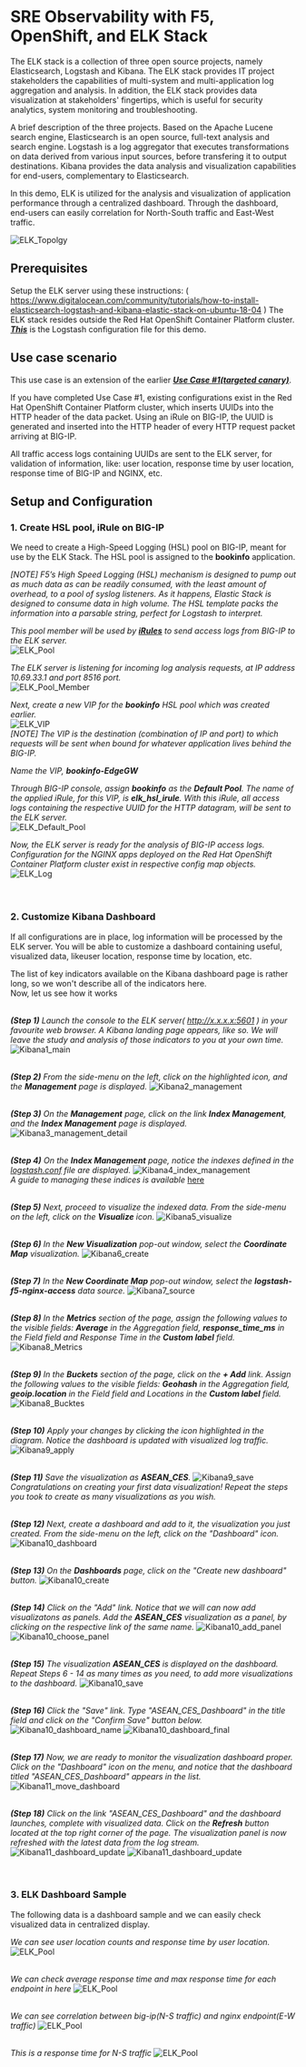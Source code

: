# SRE Observability with F5, OpenShift, and ELK Stack

The ELK stack is a collection of three open source projects, namely Elasticsearch, Logstash and Kibana. The ELK stack provides IT project stakeholders the capabilities of multi-system and multi-application log aggregation and analysis. In addition, the ELK stack provides data visualization at stakeholders' fingertips, which is useful for security analytics, system monitoring and troubleshooting.

A brief description of the three projects. Based on the Apache Lucene search engine, Elasticsearch is an open source, full-text analysis and search engine. Logstash is a log aggregator that executes transformations on data derived from various input sources, before transfering it to output destinations. Kibana provides the data analysis and visualization capabilities for end-users, complementary to Elasticsearch.

In this demo, ELK is utilized for the analysis and visualization of application performance through a centralized dashboard. Through the dashboard, end-users can easily correlation for North-South traffic and East-West traffic.<br>

![ELK_Topolgy](images/elk_topology.png)<br>


## Prerequisites
 Setup the ELK server using these instructions: ( https://www.digitalocean.com/community/tutorials/how-to-install-elasticsearch-logstash-and-kibana-elastic-stack-on-ubuntu-18-04 ) The ELK stack resides outside the Red Hat OpenShift Container Platform cluster.
***[This](./logstash.conf)*** is the Logstash configuration file for this demo.


## Use case scenario
This use case is an extension of the earlier ***[Use Case #1(targeted canary)](https://github.com/f5devcentral/f5-bd-sre-demo/tree/master/sre-usecases/01-targeted-canary)***. 

If you have completed Use Case #1, existing configurations exist in the Red Hat OpenShift Container Platform cluster, which inserts UUIDs into the HTTP header of the data packet. Using an iRule on BIG-IP, the UUID is generated and inserted into the HTTP header of every HTTP request packet arriving at BIG-IP.

All traffic access logs containing UUIDs are sent to the ELK server, for validation of information, like: user location, response time by user location, response time of BIG-IP and NGINX, etc.


## Setup and Configuration

### 1. Create HSL pool, iRule on BIG-IP<br>
 We need to create a High-Speed Logging (HSL) pool on BIG-IP, meant for use by the ELK Stack. The HSL pool is assigned to the **bookinfo** application.
<br>

*[NOTE] F5’s High Speed Logging (HSL) mechanism is designed to pump out as much data as can be readily consumed, with the least amount of overhead, to a pool of syslog listeners. As it happens, Elastic Stack is designed to consume data in high volume. The HSL template packs the information into a parsable string, perfect for Logstash to interpret.*
<br>
 
_This pool member will be used by ***[iRules](./iRules)*** to send access logs from BIG-IP to the ELK server._<br>
![ELK_Pool](images/elk_pool.png)
<br>
 
_The ELK server is listening for incoming log analysis requests, at IP address 10.69.33.1 and port 8516 port._<br>
![ELK_Pool_Member](images/elk_pool_member.png)

_Next, create a new VIP for the **bookinfo** HSL pool which was created earlier._<br>
![ELK_VIP](images/elk_vip.png)
<br>
*[NOTE] The VIP is the destination (combination of IP and port) to which requests will be sent when bound for whatever application lives behind the BIG-IP.*
<br>

_Name the VIP, **bookinfo-EdgeGW**_
<br>

_Through BIG-IP console, assign **bookinfo** as the **Default Pool**._ 
_The name of the applied iRule, for this VIP, is **elk_hsl_irule**. With this iRule, all access logs containing the respective UUID for the HTTP datagram, will be sent to the ELK server._<br>
![ELK_Default_Pool](images/elk_default_pool.png)
<br>

_Now, the ELK server is ready for the analysis of BIG-IP access logs. Configuration for the NGINX apps deployed on the Red Hat OpenShift Container Platform cluster exist in respective config map objects._<br>
![ELK_Log](images/elk_log.png)
<br><br><br>

### 2. Customize Kibana Dashboard<br>
If all configurations are in place, log information will be processed by the ELK server. You will be able to customize a dashboard containing useful, visualized data, likeuser location, response time by location, etc.<br>

The list of key indicators available on the Kibana dashboard page is rather long, so we won't describe all of the indicators here.<br>
Now, let us see how it works<br>

<br>_**(Step 1)** Launch the console to the ELK server( http://x.x.x.x:5601 ) in your favourite web browser. A Kibana landing page appears, like so. We will leave the study and analysis of those indicators to you at your own time._
![Kibana1_main](images/Kibana1_main.png)
<br>

<br>_**(Step 2)** From the side-menu on the left, click on the highlighted icon, and the **Management** page is displayed._
![Kibana2_management](images/Kibana2_management.png)
<br>

<br>_**(Step 3)** On the **Management** page, click on the link **Index Management**, and the **Index Management** page is displayed._
![Kibana3_management_detail](images/Kibana3_management_detail.png)
<br>

<br>_**(Step 4)** On the **Index Management** page, notice the indexes defined in the [logstash.conf](./logstash.conf) file are displayed._
![Kibana4_index_management](images/Kibana4_index_management.png)
<br>_A guide to managing these indices is available_ [here](https://www.elastic.co/guide/en/kibana/current/managing-indices.html)
<br>

<br>_**(Step 5)** Next, proceed to visualize the indexed data. From the side-menu on the left, click on the **Visualize** icon._
![Kibana5_visualize](images/Kibana5_visualize.png)
<br>

<br>_**(Step 6)** In the **New Visualization** pop-out window, select the **Coordinate Map** visualization._
![Kibana6_create](images/Kibana6_create.png)
<br>

<br>_**(Step 7)** In the **New Coordinate Map** pop-out window, select the **logstash-f5-nginx-access** data source._ 
![Kibana7_source](images/Kibana7_source.png)
<br>

<br>_**(Step 8)** In the **Metrics** section of the page, assign the following values to the visible fields: **Average** in the *Aggregation* field, **response_time_ms** in the *Field* field and *Response Time* in the **Custom label** field._ 
![Kibana8_Metrics](images/Kibana8_Metrics.png)
<br>

<br>_**(Step 9)** In the **Buckets** section of the page, click on the **+ Add** link. Assign the following values to the visible fields: **Geohash** in the *Aggregation* field, **geoip.location** in the *Field* field and *Locations* in the **Custom label** field._ 
![Kibana8_Bucktes](images/Kibana8_Buckets.png)
<br>

<br>_**(Step 10)** Apply your changes by clicking the icon highlighted in the diagram. Notice the dashboard is updated with visualized log traffic._ 
![Kibana9_apply](images/Kibana9_apply_save.png)
<br>

<br>_**(Step 11)** Save the visualization as **ASEAN_CES**._ 
![Kibana9_save](images/Kibana9_save_name.png)
<br>_Congratulations on creating your first data visualization! Repeat the steps you took to create as many visualizations as you wish._
<br>

<br>_**(Step 12)** Next, create a dashboard and add to it, the visualization you just created. From the side-menu on the left, click on the "Dashboard" icon._ 
![Kibana10_dashboard](images/Kibana10_dashboard.png)
<br>

<br>_**(Step 13)** On the **Dashboards** page, click on the "Create new dashboard" button._ 
![Kibana10_create](images/Kibana10_dashboard_create.png)
<br>

<br>_**(Step 14)** Click on the "Add" link. Notice that we will can now add visualizatons as panels. Add the **ASEAN_CES** visualization as a panel, by clicking on the respective link of the same name._
![Kibana10_add_panel](images/Kibana10_add_panel.png)
![Kibana10_choose_panel](images/Kibana10_select_panel.png)
<br>

<br>_**(Step 15)** The visualization **ASEAN_CES** is displayed on the dashboard. Repeat Steps 6 - 14 as many times as you need, to add more visualizations to the dashboard._ 
![Kibana10_save](images/Kibana10_dashboard_save.png)
<br>

<br>_**(Step 16)** Click the "Save" link. Type "ASEAN_CES_Dashboard" in the title field and click on the "Confirm Save" button below._ 
![Kibana10_dashboard_name](images/Kibana10_dashboard_name.png)
![Kibana10_dashboard_final](images/Kibana10_dashboard_final.png)
<br>

<br>_**(Step 17)** Now, we are ready to monitor the visualization dashboard proper. Click on the "Dashboard" icon on the menu, and notice that the dashboard titled  "ASEAN_CES_Dashboard" appears in the list._
![Kibana11_move_dashboard](images/Kibana11_move_dashboard.png)
<br>

<br>_**(Step 18)** Click on the link "ASEAN_CES_Dashboard" and the dashboard launches, complete with visualized data. Click on the **Refresh** button located at the top right corner of the page. The visualization panel is now refreshed with the latest data from the log stream._
![Kibana11_dashboard_update](images/Kibana11_dashboard_update.png)
![Kibana11_dashboard_update](images/Kibana11_dashboard_refresh.png)
<br><br><br>

### 3. ELK Dashboard Sample
The following data is a dashboard sample and we can easily check visualized data in centralized display.

_We can see user location counts and response time by user location._
![ELK_Pool](images/elk_map.png)
<br><br>

_We can check average response time and max response time for each endpoint in here_
![ELK_Pool](images/elk_bigip.png)
<br><br>

_We can see correlation between big-ip(N-S traffic) and nginx endpoint(E-W traffic)_
![ELK_Pool](images/elk_response.png)
<br><br>

_This is a response time for N-S traffic_
![ELK_Pool](images/elk_dot.png)
